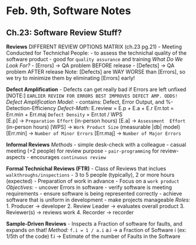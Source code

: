 # Feb. 9th, Software Notes #

## Ch.23: Software Review Stuff? ##

**Reviews**      DIFFERENT REVIEW OPTIONS MATRIX (ch.23 pg.21)
    - Meeting Conducted for Technichal People:
        - to assess the technichal quality of the software product
        - good for `quality assurance` and training
    *What Do We Look For?*
        - [Errors]   -> QA problem BEFORE release
        - [Defects]  -> QA problem AFTER  release
        Note:
            [Defects] are WAY WORSE than [Errors], so
                we try to minimize them by eliminating [Errors] early!

**Defect Amplification**
    - Defects can get really bad if Errors are left unfixed
    [NOTE:]
        `EARLIER REVIEW FOR ERRORS BEST IMPROVES DEFECT AMP. ODDS!`
    *Defect Amplification Model:*
        - contains: Defect, Error Output, and %-Detection-Efficiency
    *Defect-Math:*
                E.review = E.p + E.a + E.r 
                Err.tot  = Err.min + Err.maj
        `Defect Density` = Err.tot / WPS    
            [E.p] -> `Preparation Effort` (in-person hours)
            [E.a] -> `Assessment  Effort` (in-person hours)
            [WPS] -> `Work Product Size`  (measurable |db| model)
        [Err.min] -> `Number of Minor Errors`
        [Err.maj] -> `Number of Major Errors`

**Informal Reviews**
    *Methods*
        - simple desk-check with a colleague
        - casual meeting (+2 people) for review purpose
        - `pair-programming` for review-aspects
            - encourages `continuous review`

**Formal Technichal Reviews (FTR)**
    - Class of Reviews that inclues `walkthroughs/inspections`
    - 3 to 5 people (typically), 2 or more hours (expected)
    - Preparation of work in advance
    - Focus on a `work product`
    *Objectives:*
        - uncover Errors in software
        - verify software is meeting requirements
        - ensure software is being represented correctly
        - achieve software that is uniform in development
        - make projects manageable
    *Roles:*
        1. Producer      -> developer
        2. Review Leader -> evaluates overall product
        3. Reviewer(s)   -> reviews work
        4. Recorder      -> recorder

**Sample-Driven Reviews**
    - Inspects a Fraction of software for faults, and expands on that!
    *Method:*
         `f.i = 1 / a.i`
          a.i -> a Fraction of Software i (ex: 1/5th of the code)
          f.i -> Estimate of the number of Faults in the Software

